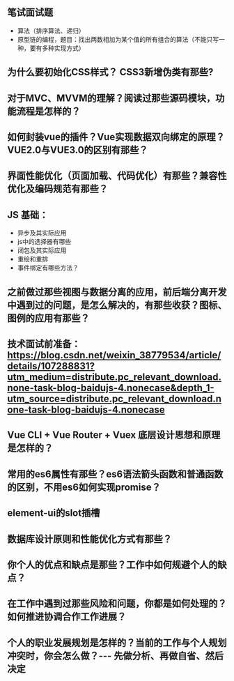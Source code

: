 ## 笔试面试题
- 算法（排序算法、递归）
- 原型链的编程，题目：找出两数相加为某个值的所有组合的算法（不能只写一种，要有多种实现方式）

## 为什么要初始化CSS样式？ CSS3新增伪类有那些?

## 对于MVC、MVVM的理解？阅读过那些源码模块，功能流程是怎样的？

## 如何封装vue的插件？Vue实现数据双向绑定的原理？VUE2.0与VUE3.0的区别有那些？

## 界面性能优化（页面加载、代码优化）有那些？兼容性优化及编码规范有那些？

## JS 基础：

- 异步及其实际应用
- js中的选择器有哪些 
- 闭包及其实际应用 
- 重绘和重排
- 事件绑定有哪些方法？

## 之前做过那些视图与数据分离的应用，前后端分离开发中遇到过的问题，是怎么解决的，有那些收获？图标、图例的应用有那些？

## 技术面试前准备：https://blog.csdn.net/weixin_38779534/article/details/107288831?utm_medium=distribute.pc_relevant_download.none-task-blog-baidujs-4.nonecase&depth_1-utm_source=distribute.pc_relevant_download.none-task-blog-baidujs-4.nonecase

## Vue CLI + Vue Router + Vuex 底层设计思想和原理是怎样的？

## 常用的es6属性有那些？es6语法箭头函数和普通函数的区别，不用es6如何实现promise？

## element-ui的slot插槽

## 数据库设计原则和性能优化方式有那些？

## 你个人的优点和缺点是那些？工作中如何规避个人的缺点？

## 在工作中遇到过那些风险和问题，你都是如何处理的？如何推进协调合作工作进展？

## 个人的职业发展规划是怎样的？当前的工作与个人规划冲突时，你会怎么做？--- 先做分析、再做自省、然后决定